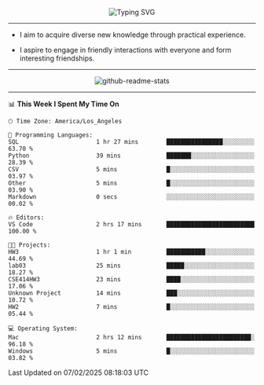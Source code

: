 <p align="center">
  <img src="https://readme-typing-svg.demolab.com?font=Fira+Code&weight=500&size=32&duration=2500&pause=1600&center=true&vCenter=true&random=false&width=1024&height=64&lines=Hi+there+%F0%9F%91%8B;I'm+delighted+you+could+make+it+here+%F0%9F%8E%89;I'm+Harry%2C+a+college+student+still+finding+my+way" alt="Typing SVG" />
</p>


---


- I aim to acquire diverse new knowledge through practical experience.

- I aspire to engage in friendly interactions with everyone and form interesting friendships.


---


<p align="center">
  <img src="https://github-readme-stats.vercel.app/api?username=Harry-Jing&show_icons=true" alt="github-readme-stats"/>
</p>


---

<!--START_SECTION:waka-->
📊 **This Week I Spent My Time On** 

```text
🕑︎ Time Zone: America/Los_Angeles

💬 Programming Languages: 
SQL                      1 hr 27 mins        ████████████████░░░░░░░░░   63.70 % 
Python                   39 mins             ███████░░░░░░░░░░░░░░░░░░   28.39 % 
CSV                      5 mins              █░░░░░░░░░░░░░░░░░░░░░░░░   03.97 % 
Other                    5 mins              █░░░░░░░░░░░░░░░░░░░░░░░░   03.90 % 
Markdown                 0 secs              ░░░░░░░░░░░░░░░░░░░░░░░░░   00.02 % 

🔥 Editors: 
VS Code                  2 hrs 17 mins       █████████████████████████   100.00 % 

🐱‍💻 Projects: 
HW3                      1 hr 1 min          ███████████░░░░░░░░░░░░░░   44.69 % 
lab03                    25 mins             █████░░░░░░░░░░░░░░░░░░░░   18.27 % 
CSE414HW3                23 mins             ████░░░░░░░░░░░░░░░░░░░░░   17.06 % 
Unknown Project          14 mins             ███░░░░░░░░░░░░░░░░░░░░░░   10.72 % 
HW2                      7 mins              █░░░░░░░░░░░░░░░░░░░░░░░░   05.44 % 

💻 Operating System: 
Mac                      2 hrs 12 mins       ████████████████████████░   96.18 % 
Windows                  5 mins              █░░░░░░░░░░░░░░░░░░░░░░░░   03.82 % 
```


 Last Updated on 07/02/2025 08:18:03 UTC
<!--END_SECTION:waka-->
